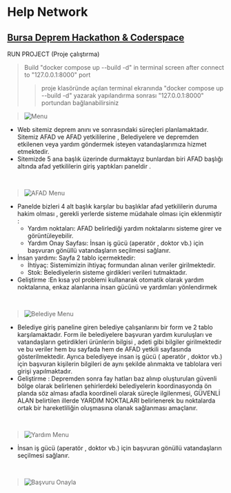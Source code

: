 # Help Network 
## [Bursa Deprem Hackathon & Coderspace](https://coderspace.io/etkinlikler/bursa-akilli-sehir-deprem-hackathonu/)

RUN PROJECT (Proje çalıştırma)
> Build "docker compose up --build -d" in terminal screen after connect to "127.0.0.1:8000" port
>> proje klasöründe açılan terminal ekranında "docker compose up --build -d" yazarak yapılandırma sonrası "127.0.0.1:8000" portundan bağlanabilirsiniz

> ![Menu](https://github.com/dvaser/yardimAgi/assets/74770052/2181ba6e-9ab8-469f-8e73-06856b01fd76)
- Web sitemiz deprem anını ve sonrasındaki süreçleri planlamaktadır. Sitemiz AFAD ve AFAD yetkililerine , Belediyelere ve depremden etkilenen veya yardım göndermek isteyen vatandaşlarımıza hizmet etmektedir. 
- Sitemizde 5 ana başlık üzerinde durmaktayız bunlardan biri AFAD başlığı altında afad yetkililerin giriş yaptıkları paneldir .

<br>

> ![AFAD Menu](https://github.com/dvaser/yardimAgi/assets/74770052/34321550-0d67-4e71-838e-007e238fd6b3)
- Panelde bizleri 4 alt başlık karşılar bu başlıklar afad yetkililerin  duruma hakim olması , gerekli yerlerde sisteme müdahale olması için eklenmiştir :
  - Yardım noktaları: AFAD belirlediği yardım noktalarını sisteme girer ve görüntüleyebilir. 
  - Yardım Onay Sayfası: İnsan iş gücü (aperatör , doktor vb.) için başvuran gönüllü vatandaşların seçilmesi sağlanır.
- İnsan yardımı: Sayfa  2 tablo içermektedir:
  - İhtiyaç: Sistemimizin ihtiyaç formundan alınan veriler girilmektedir.
  - Stok: Belediyelerin sisteme girdikleri verileri tutmaktadır.
- Geliştirme :En kısa yol problemi kullanarak otomatik olarak yardım noktalarına, enkaz alanlarına insan gücünü ve yardımları yönlendirmek

<br>

> ![Belediye Menu](https://github.com/dvaser/yardimAgi/assets/74770052/3a1a8eaf-3ebd-4b37-b6d7-26b9a3514041)
- Belediye giriş paneline giren belediye çalışanlarını bir form ve 2 tablo karşılamaktadır. Form ile belediyelere başvuran yardım kuruluşları ve vatandaşların getirdikleri ürünlerin bilgisi , adeti gibi bilgiler girilmektedir ve bu veriler hem bu sayfada hem de AFAD yetkili sayfasında gösterilmektedir. Ayrıca belediyeye insan iş gücü ( aperatör , doktor vb.) için  başvuran kişilerin bilgileri de aynı şekilde alınmakta ve tablolara veri girişi yapılmaktadır.
- Geliştirme : Depremden sonra fay hatları baz alınıp oluşturulan güvenli bölge olarak belirlenen şehirlerdeki belediyelerin koordinasyonda ön planda söz alması afadla koordineli olarak süreçle ilgilenmesi, GÜVENLİ ALAN belirtilen illerde YARDIM NOKTALARI belirlenerek bu noktalarda ortak bir hareketliliğin oluşmasına olanak sağlanması amaçlanır.

<br>

> ![Yardım Menu](https://github.com/dvaser/yardimAgi/assets/74770052/a17f107f-05e4-4cda-a53d-71ea7fba548f)
- İnsan iş gücü (aperatör , doktor vb.) için başvuran gönüllü vatandaşların seçilmesi sağlanır.

<br>

> ![Başvuru Onayla](https://github.com/dvaser/yardimAgi/assets/74770052/6ed631ab-1a47-4083-a580-c5f4b0d0cfac)

